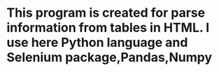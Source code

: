 # This program is created for parse information from tables in HTML. I use here Python language and Selenium package,Pandas,Numpy
